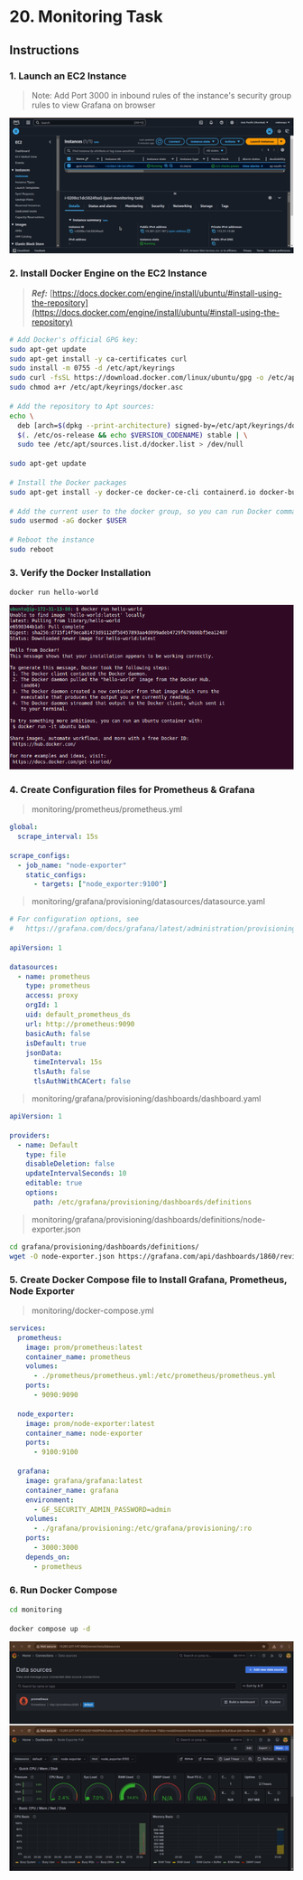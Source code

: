 # 20. Monitoring Task #

## Instructions ##

### 1. Launch an EC2 Instance ###

> Note: Add Port 3000 in inbound rules of the instance's security group rules to view Grafana on browser

![Result 1](./screenshots/result-01.png)

### 2. Install Docker Engine on the EC2 Instance ###

> ***Ref:*** [https://docs.docker.com/engine/install/ubuntu/#install-using-the-repository](https://docs.docker.com/engine/install/ubuntu/#install-using-the-repository)

```bash
# Add Docker's official GPG key:
sudo apt-get update
sudo apt-get install -y ca-certificates curl
sudo install -m 0755 -d /etc/apt/keyrings
sudo curl -fsSL https://download.docker.com/linux/ubuntu/gpg -o /etc/apt/keyrings/docker.asc
sudo chmod a+r /etc/apt/keyrings/docker.asc

# Add the repository to Apt sources:
echo \
  deb [arch=$(dpkg --print-architecture) signed-by=/etc/apt/keyrings/docker.asc] https://download.docker.com/linux/ubuntu \
  $(. /etc/os-release && echo $VERSION_CODENAME) stable | \
  sudo tee /etc/apt/sources.list.d/docker.list > /dev/null

sudo apt-get update

# Install the Docker packages
sudo apt-get install -y docker-ce docker-ce-cli containerd.io docker-buildx-plugin docker-compose-plugin

# Add the current user to the docker group, so you can run Docker commands without sudo.
sudo usermod -aG docker $USER

# Reboot the instance
sudo reboot
```

### 3. Verify the Docker Installation ###

```bash
docker run hello-world
```

![Result 3](./screenshots/result-03.png)

### 4. Create Configuration files for Prometheus & Grafana ###

> monitoring/prometheus/prometheus.yml

```yml
global:
  scrape_interval: 15s

scrape_configs:
  - job_name: "node-exporter"
    static_configs:
      - targets: ["node_exporter:9100"]
```

> monitoring/grafana/provisioning/datasources/datasource.yaml

```yaml
# For configuration options, see 
#   https://grafana.com/docs/grafana/latest/administration/provisioning/#example-data-source-config-file

apiVersion: 1

datasources:
  - name: prometheus
    type: prometheus
    access: proxy
    orgId: 1
    uid: default_prometheus_ds
    url: http://prometheus:9090
    basicAuth: false
    isDefault: true
    jsonData:
      timeInterval: 15s
      tlsAuth: false
      tlsAuthWithCACert: false
```

> monitoring/grafana/provisioning/dashboards/dashboard.yaml

```yaml
apiVersion: 1

providers:
  - name: Default
    type: file
    disableDeletion: false
    updateIntervalSeconds: 10
    editable: true
    options:
      path: /etc/grafana/provisioning/dashboards/definitions
```

> monitoring/grafana/provisioning/dashboards/definitions/node-exporter.json

```bash
cd grafana/provisioning/dashboards/definitions/
wget -O node-exporter.json https://grafana.com/api/dashboards/1860/revisions/37/download
```

### 5. Create Docker Compose file to Install Grafana, Prometheus, Node Exporter ###

> monitoring/docker-compose.yml

```yml
services:
  prometheus:
    image: prom/prometheus:latest
    container_name: prometheus
    volumes:
      - ./prometheus/prometheus.yml:/etc/prometheus/prometheus.yml
    ports:
      - 9090:9090

  node_exporter:
    image: prom/node-exporter:latest
    container_name: node-exporter
    ports:
      - 9100:9100

  grafana:
    image: grafana/grafana:latest
    container_name: grafana
    environment:
      - GF_SECURITY_ADMIN_PASSWORD=admin
    volumes:
      - ./grafana/provisioning:/etc/grafana/provisioning/:ro
    ports:
      - 3000:3000
    depends_on:
      - prometheus
```

### 6. Run Docker Compose ###

```bash
cd monitoring

docker compose up -d
```

![Result 6.1](./screenshots/result-06-01.png)
![Result 6.2](./screenshots/result-06-02.png)
